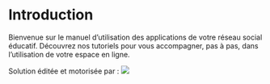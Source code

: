 # Introduction

Bienvenue sur le manuel d’utilisation des applications de votre réseau social éducatif. Découvrez nos tutoriels pour vous accompagner, pas à pas, dans l’utilisation de votre espace en ligne.

Solution éditée et motorisée par : ![](application/.gitbook/assets/ode-logo-3-1-1.png)


